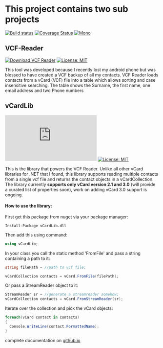 # This project contains two sub projects

[![Build status](https://ci.appveyor.com/api/projects/status/3olgly7hvi6vfnsu?svg=true)](https://ci.appveyor.com/project/BolorunduroWinnerTimothy/vcf-reader)  [![Coverage Status](https://coveralls.io/repos/github/bolorundurowb/VCF-Reader/badge.svg?branch=master)](https://coveralls.io/github/bolorundurowb/VCF-Reader?branch=master)    [![Mono](https://img.shields.io/badge/mono-4.4.2-ff66b6.svg)]()

## VCF-Reader
 [![Download VCF Reader](https://img.shields.io/sourceforge/dt/vcf-reader.svg)](https://sourceforge.net/projects/vcf-reader/files/latest/download) [![License: MIT](https://img.shields.io/badge/License-GPLv3-yellow.svg)]()

This tool was developed because I recently lost my android phone but was blessed to have created a VCF backup of all my contacts. VCF Reader loads contacts from a vCard (VCF) file into a table which allows sorting and case insensitive searching. The table shows the Surname, the first name, one email address and two Phone numbers

## vCardLib
[![NuGet Badge](https://buildstats.info/nuget/vcardlib.dll)](https://www.nuget.org/packages/vCardLib.dll) [![License: MIT](https://img.shields.io/badge/License-MIT-yellow.svg)](LICENSE)

This is the library that powers the VCF Reader. Unlike all other vCard libraries for .NET that I found, this library supports reading multiple contacts from a single vcf file and returns the contact objects in a vCardCollection. The library currently **supports only vCard version 2.1 and 3.0** (will provide a curated list of properties soon), work on adding vCard 3.0 support is ongoing.

#### How to use the library:

First get this package from nuget via your package manager:
```
Install-Package vCardLib.dll
```

Then add this using command:
```csharp
using vCardLib;
```
In your class you call the static method 'FromFile' and pass a string containing a path to it:

```csharp
string filePath = //path to vcf file;

vCardCollection contacts = vCard.FromFile(filePath);
```
 Or pass a  StreamReader object to it:
 ```csharp
StreamReader sr = //generate a streamreader somehow;
vCardCollection contacts = vCard.FromStreamReader(sr);
 ```

Iterate over the collection and pick the vCard objects:

```csharp
foreach(vCard contact in contacts)
{
  Console.WriteLine(contact.FormattedName);
}
```
complete documentation on [github.io](http://bolorundurowb.github.io/VCF-Reader/)
